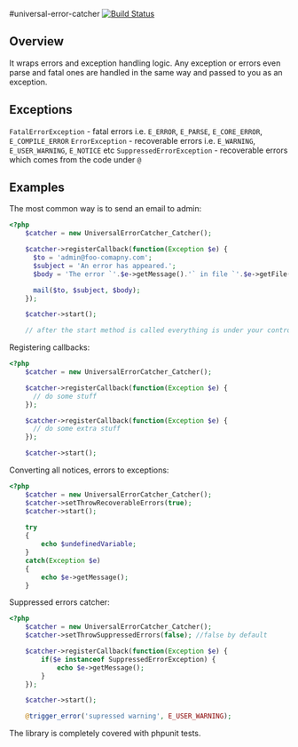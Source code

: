 #universal-error-catcher [![Build Status](https://secure.travis-ci.org/formapro/UniversalErrorCatcher.png?branch=master)](http://travis-ci.org/formapro/UniversalErrorCatcher)

## Overview

It wraps errors and exception handling logic. Any exception or errors even parse and fatal ones are handled in the same way and passed to you as an exception.

## Exceptions
`FatalErrorException` - fatal errors i.e. `E_ERROR`, `E_PARSE`, `E_CORE_ERROR`, `E_COMPILE_ERROR`
`ErrorException` - recoverable errors i.e. `E_WARNING`, `E_USER_WARNING`, `E_NOTICE` etc
`SuppressedErrorException` - recoverable errors which comes from the code under `@`

## Examples

The most common way is to send an email to admin:

```php
<?php
    $catcher = new UniversalErrorCatcher_Catcher();

    $catcher->registerCallback(function(Exception $e) {
      $to = 'admin@foo-comapny.com';
      $subject = 'An error has appeared.';
      $body = 'The error `'.$e->getMessage().'` in file `'.$e->getFile().'` on line `'.$e->getLine().'`';

      mail($to, $subject, $body);
    });

    $catcher->start();

    // after the start method is called everything is under your control.
```

Registering callbacks:

```php
<?php
    $catcher = new UniversalErrorCatcher_Catcher();

    $catcher->registerCallback(function(Exception $e) {
      // do some stuff
    });

    $catcher->registerCallback(function(Exception $e) {
      // do some extra stuff
    });

    $catcher->start();
```

Converting all notices, errors to exceptions:

```php
<?php
    $catcher = new UniversalErrorCatcher_Catcher();
    $catcher->setThrowRecoverableErrors(true);
    $catcher->start();
    
    try
    {
        echo $undefinedVariable;
    }
    catch(Exception $e)
    {
        echo $e->getMessage();
    }
```

Suppressed errors catcher:

```php
<?php
    $catcher = new UniversalErrorCatcher_Catcher();
    $catcher->setThrowSuppressedErrors(false); //false by default

    $catcher->registerCallback(function(Exception $e) {
        if($e instanceof SuppressedErrorException) {
            echo $e->getMessage();
        }
    });

    $catcher->start();

    @trigger_error('supressed warning', E_USER_WARNING);
```

The library is completely covered with phpunit tests.